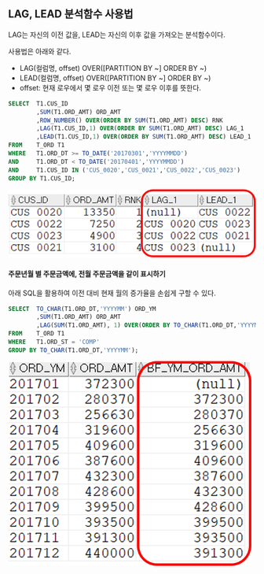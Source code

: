 ## LAG, LEAD 분석함수 사용법
LAG는 자신의 이전 값을, LEAD는 자신의 이후 값을 가져오는 분석함수이다.

사용법은 아래와 같다.
- LAG(컬럼명, offset) OVER([PARTITION BY ~] ORDER BY ~)
- LEAD(컬럼명, offset) OVER([PARTITION BY ~] ORDER BY ~)
- offset: 현재 로우에서 몇 로우 이전 또는 몇 로우 이후를 뜻한다.

```sql
SELECT  T1.CUS_ID 
        ,SUM(T1.ORD_AMT) ORD_AMT
        ,ROW_NUMBER() OVER(ORDER BY SUM(T1.ORD_AMT) DESC) RNK
        ,LAG(T1.CUS_ID,1) OVER(ORDER BY SUM(T1.ORD_AMT) DESC) LAG_1
        ,LEAD(T1.CUS_ID,1) OVER(ORDER BY SUM(T1.ORD_AMT) DESC) LEAD_1
FROM    T_ORD T1
WHERE   T1.ORD_DT >= TO_DATE('20170301','YYYYMMDD')
AND     T1.ORD_DT < TO_DATE('20170401','YYYYMMDD')
AND     T1.CUS_ID IN ('CUS_0020','CUS_0021','CUS_0022','CUS_0023')
GROUP BY T1.CUS_ID;
```
<img src="/picture/그림7.png" />

#### 주문년월 별 주문금액에, 전월 주문금액을 같이 표시하기
아래 SQL을 활용하여 이전 대비 현재 월의 증가율을 손쉽게 구할 수 있다.
```sql
SELECT  TO_CHAR(T1.ORD_DT,'YYYYMM') ORD_YM
        ,SUM(T1.ORD_AMT) ORD_AMT
        ,LAG(SUM(T1.ORD_AMT), 1) OVER(ORDER BY TO_CHAR(T1.ORD_DT,'YYYYMM') ASC) BF_YM_ORD_AMT
FROM    T_ORD T1
WHERE   T1.ORD_ST = 'COMP'
GROUP BY TO_CHAR(T1.ORD_DT,'YYYYMM');
```
<img src="/picture/그림8.png" height="50%"/>